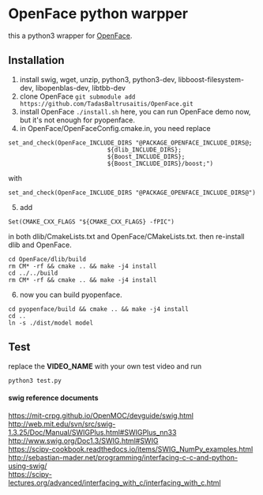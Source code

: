 # OpenFace python warpper
this a python3 wrapper for [OpenFace](https://github.com/TadasBaltrusaitis/OpenFace).
## Installation
1. install swig, wget, unzip, python3, python3-dev, libboost-filesystem-dev, libopenblas-dev, libtbb-dev
2. clone OpenFace ```git submodule add https://github.com/TadasBaltrusaitis/OpenFace.git```
3. install OpenFace ```./install.sh```
here, you can run OpenFace demo now, but it's not enough for pyopenface.
4. in OpenFace/OpenFaceConfig.cmake.in, you need replace   
```
set_and_check(OpenFace_INCLUDE_DIRS "@PACKAGE_OPENFACE_INCLUDE_DIRS@;
                            ${dlib_INCLUDE_DIRS};
                            ${Boost_INCLUDE_DIRS};
                            ${Boost_INCLUDE_DIRS}/boost;")
```
with 
```
set_and_check(OpenFace_INCLUDE_DIRS "@PACKAGE_OPENFACE_INCLUDE_DIRS@")
```
5. add 
```  
Set(CMAKE_CXX_FLAGS "${CMAKE_CXX_FLAGS} -fPIC")
``` 
in both dlib/CmakeLists.txt and OpenFace/CMakeLists.txt.
then re-install dlib and OpenFace.
```
cd OpenFace/dlib/build
rm CM* -rf && cmake .. && make -j4 install
cd ../../build
rm CM* -rf && cmake .. && make -j4 install
```
6. now you can build pyopenface.
```
cd pyopenface/build && cmake .. && make -j4 install
cd ..
ln -s ./dist/model model
```
## Test
replace the **VIDEO_NAME** with your own test video and run
```
python3 test.py
```
#### swig reference documents
https://mit-crpg.github.io/OpenMOC/devguide/swig.html  
http://web.mit.edu/svn/src/swig-1.3.25/Doc/Manual/SWIGPlus.html#SWIGPlus_nn33  
http://www.swig.org/Doc1.3/SWIG.html#SWIG  
https://scipy-cookbook.readthedocs.io/items/SWIG_NumPy_examples.html  
http://sebastian-mader.net/programming/interfacing-c-c-and-python-using-swig/  
https://scipy-lectures.org/advanced/interfacing_with_c/interfacing_with_c.html  
